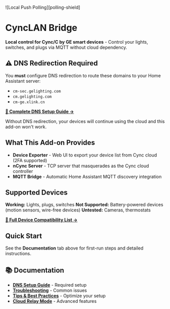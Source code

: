 ![Local Push Polling][polling-shield]

# CyncLAN Bridge

**Local control for Cync/C by GE smart devices** - Control your lights, switches, and plugs via MQTT without cloud dependency.

## ⚠️ DNS Redirection Required

You **must** configure DNS redirection to route these domains to your Home Assistant server:
- `cm-sec.gelighting.com`
- `cm.gelighting.com`
- `cm-ge.xlink.cn`

**[📖 Complete DNS Setup Guide →](https://github.com/jslamartina/hass-addons/blob/dev/docs/user/dns-setup.md)**

Without DNS redirection, your devices will continue using the cloud and this add-on won't work.

## What This Add-on Provides

- **Device Exporter** - Web UI to export your device list from Cync cloud (2FA supported)
- **nCync Server** - TCP server that masquerades as the Cync cloud controller
- **MQTT Bridge** - Automatic Home Assistant MQTT discovery integration

## Supported Devices

**Working:** Lights, plugs, switches
**Not Supported:** Battery-powered devices (motion sensors, wire-free devices)
**Untested:** Cameras, thermostats

**[📖 Full Device Compatibility List →](https://github.com/jslamartina/hass-addons/blob/dev/docs/user/known-devices.md)**

## Quick Start

See the **Documentation** tab above for first-run steps and detailed instructions.

## 📚 Documentation

- **[DNS Setup Guide](https://github.com/jslamartina/hass-addons/blob/dev/docs/user/dns-setup.md)** - Required setup
- **[Troubleshooting](https://github.com/jslamartina/hass-addons/blob/dev/docs/user/troubleshooting.md)** - Common issues
- **[Tips & Best Practices](https://github.com/jslamartina/hass-addons/blob/dev/docs/user/tips.md)** - Optimize your setup
- **[Cloud Relay Mode](https://github.com/jslamartina/hass-addons/blob/dev/docs/user/cloud-relay.md)** - Advanced features